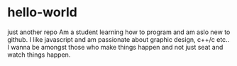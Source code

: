 # hello-world
just another repo
    Am a student learning how to program and am aslo new to github. I like javascript and
    am passionate about graphic design, c++/c etc..
    I wanna be amongst those who make things happen and not just seat and watch things happen.
